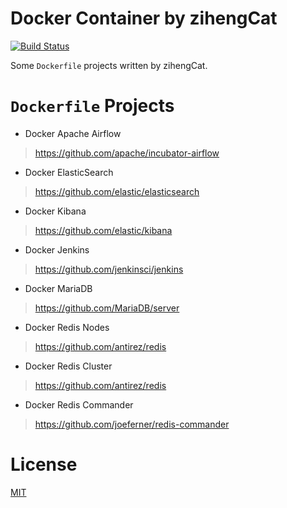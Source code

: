 # Docker Container by zihengCat

[![Build Status](https://travis-ci.com/zihengCat/docker-container-by-zihengcat.svg?branch=master)](https://travis-ci.com/zihengCat/docker-container-by-zihengcat)

Some `Dockerfile` projects written by zihengCat.

# `Dockerfile` Projects

- Docker Apache Airflow

> https://github.com/apache/incubator-airflow

- Docker ElasticSearch

> https://github.com/elastic/elasticsearch

- Docker Kibana

> https://github.com/elastic/kibana

- Docker Jenkins

> https://github.com/jenkinsci/jenkins

- Docker MariaDB

> https://github.com/MariaDB/server

- Docker Redis Nodes

> https://github.com/antirez/redis

- Docker Redis Cluster

> https://github.com/antirez/redis

- Docker Redis Commander

> https://github.com/joeferner/redis-commander

# License

[MIT](./LICENSE)

